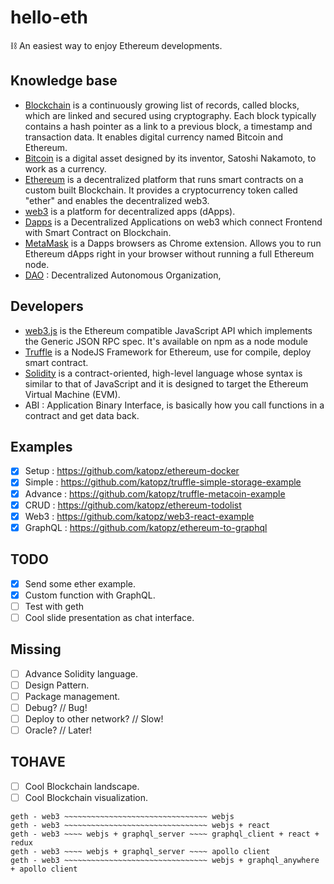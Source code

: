 # hello-eth
⛓ An easiest way to enjoy Ethereum developments.

## Knowledge base
- [Blockchain](https://en.wikipedia.org/wiki/Blockchain) is a continuously growing list of records, called blocks, which are linked and secured using cryptography. Each block typically contains a hash pointer as a link to a previous block, a timestamp and transaction data. It enables digital currency named Bitcoin and Ethereum.
- [Bitcoin](https://en.wikipedia.org/wiki/Bitcoin) is a digital asset designed by its inventor, Satoshi Nakamoto, to work as a currency.
- [Ethereum](https://ethereum.org/) is a decentralized platform that runs smart contracts on a custom built Blockchain. It provides a cryptocurrency token called "ether" and enables the decentralized web3.
- [web3](http://ethdocs.org/en/latest/introduction/web3.html) is a platform for decentralized apps (dApps).
- [Dapps](http://www.ethereumwiki.com/ethereum-wiki/dapps/) is a Decentralized Applications on web3 which connect Frontend with Smart Contract on Blockchain.
- [MetaMask](https://metamask.io/) is a Dapps browsers as Chrome extension. Allows you to run Ethereum dApps right in your browser without running a full Ethereum node.
- [DAO](https://ethereum.org/dao) : Decentralized Autonomous Organization, 

## Developers
- [web3.js](https://github.com/ethereum/web3.js/) is the Ethereum compatible JavaScript API which implements the Generic JSON RPC spec. It's available on npm as a node module
- [Truffle](https://github.com/trufflesuite/truffle) is a NodeJS Framework for Ethereum, use for compile, deploy smart contract.
- [Solidity](http://solidity.readthedocs.io/en/latest/#solidity) is a contract-oriented, high-level language whose syntax is similar to that of JavaScript and it is designed to target the Ethereum Virtual Machine (EVM).
- ABI : Application Binary Interface, is basically how you call functions in a contract and get data back.

## Examples
- [x] Setup : https://github.com/katopz/ethereum-docker
- [x] Simple : https://github.com/katopz/truffle-simple-storage-example
- [x] Advance : https://github.com/katopz/truffle-metacoin-example
- [x] CRUD : https://github.com/katopz/ethereum-todolist
- [x] Web3 : https://github.com/katopz/web3-react-example
- [x] GraphQL : https://github.com/katopz/ethereum-to-graphql

## TODO
- [x] Send some ether example.
- [x] Custom function with GraphQL.
- [ ] Test with geth
- [ ] Cool slide presentation as chat interface.

## Missing
- [ ] Advance Solidity language.
- [ ] Design Pattern.
- [ ] Package management.
- [ ] Debug? // Bug!
- [ ] Deploy to other network? // Slow!
- [ ] Oracle? // Later!

## TOHAVE
- [ ] Cool Blockchain landscape.
- [ ] Cool Blockchain visualization.

```
geth - web3 ~~~~~~~~~~~~~~~~~~~~~~~~~~~~~~~~ webjs
geth - web3 ~~~~~~~~~~~~~~~~~~~~~~~~~~~~~~~~ webjs + react
geth - web3 ~~~~ webjs + graphql_server ~~~~ graphql_client + react + redux
geth - web3 ~~~~ webjs + graphql_server ~~~~ apollo client
geth - web3 ~~~~~~~~~~~~~~~~~~~~~~~~~~~~~~~~ webjs + graphql_anywhere + apollo client
```
